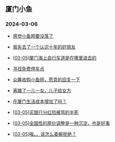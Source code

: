 ## 厦门小鱼 
### 2024-03-06

+ [感觉小鱼网要没落了](http://bbs.xmfish.com/read-htm-tid-18155820.html)

+ [我失去了一个认识十年的好朋友](http://bbs.xmfish.com/read-htm-tid-18156041.html)

+ [[03-05]厦门海上自行车道是在哪里进去的](http://bbs.xmfish.com/read-htm-tid-18155855.html)

+ [寻找免费停车点](http://bbs.xmfish.com/read-htm-tid-18155857.html)

+ [众筹收购小鱼网，愿意的回复一下](http://bbs.xmfish.com/read-htm-tid-18156028.html)

+ [离婚了一儿一女，儿子给女方](http://bbs.xmfish.com/read-htm-tid-18156052.html)

+ [在厦门生活成本增加了吗？](http://bbs.xmfish.com/read-htm-tid-18155851.html)

+ [[03-05]买银行分红险被骂的半死](http://bbs.xmfish.com/read-htm-tid-18155861.html)

+ [[03-05]全国性的房价调整是一种沉淀、也是好事](http://bbs.xmfish.com/read-htm-tid-18155811.html)

+ [[03-05]唉。。该怎么委婉拒绝？](http://bbs.xmfish.com/read-htm-tid-18156089.html)

